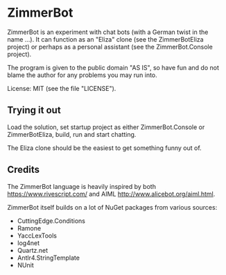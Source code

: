 # ZimmerBot
ZimmerBot is an experiment with chat bots (with a German twist in the name ...).
It can function as an "Eliza" clone (see the ZimmerBotEliza project) or perhaps
as a personal assistant (see the ZimmerBot.Console project).

The program is given to the public domain "AS IS", so have fun and do not blame
the author for any problems you may run into.

License: MIT (see the file "LICENSE").

## Trying it out

Load the solution, set startup project as either ZimmerBot.Console or ZimmerBotEliza, build, run and start chatting. 

The Eliza clone should be the easiest to get something funny out of.

## Credits

The ZimmerBot language is heavily inspired by both https://www.rivescript.com/ 
and AIML http://www.alicebot.org/aiml.html.

ZimmerBot itself builds on a lot of NuGet packages from various sources:

- CuttingEdge.Conditions
- Ramone
- YaccLexTools
- log4net
- Quartz.net
- Antlr4.StringTemplate
- NUnit

